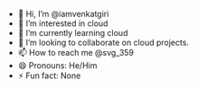 - 👋 Hi, I’m @iamvenkatgiri
- 👀 I’m interested in cloud
- 🌱 I’m currently learning cloud
- 💞️ I’m looking to collaborate on cloud projects.
- 📫 How to reach me @svg_359
- 😄 Pronouns: He/Him
- ⚡ Fun fact: None

<!---
iamvenkatgiri/iamvenkatgiri is a ✨ special ✨ repository because its `README.md` (this file) appears on your GitHub profile.
You can click the Preview link to take a look at your changes.
--->

